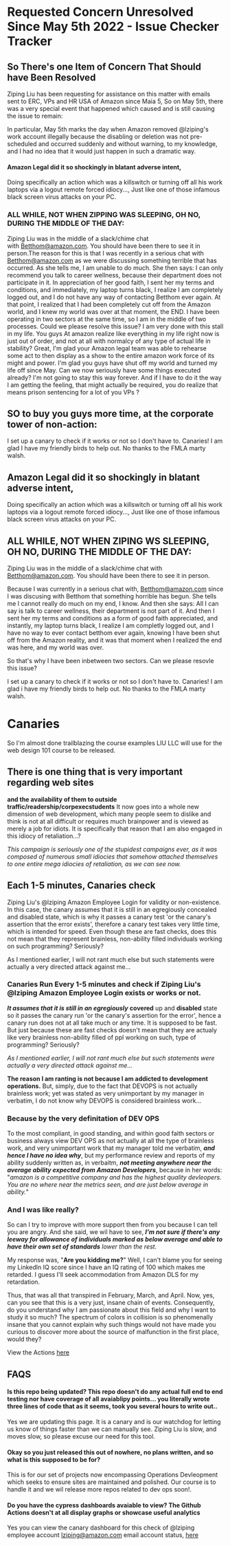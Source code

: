 # Requested Concern Unresolved Since May 5th 2022 - Issue Checker Tracker
 
## So There's one Item of Concern That Should have Been Resolved 
Ziping Liu has been requesting for assistance on this matter with emails sent to ERC, VPs and HR USA of Amazon since Maia 5, So on May 5th, there was a very special event that happened which caused and is still causing the issue to remain:

In particular, May 5th marks the day when Amazon removed @lziping's work account illegally because the disabling or deletion was not pre-scheduled and occurred suddenly and without warning, to my knowledge, and I had no idea that it would just happen in such a dramatic way.

#### Amazon Legal did it so shockingly in blatant adverse intent,
Doing specifically an action which was a killswitch or turning off all his work laptops via a logout remote forced idiocy..., Just like one of those infamous black screen virus attacks on your PC.

### ALL WHILE, NOT WHEN ZIPPING WAS SLEEPING, OH NO, DURING THE MIDDLE OF THE DAY:
Ziping Liu was in the middle of a slack/chime chat with Betthom@amazon.com. You should have been there to see it in person.The reason for this is that I was recently in a serious chat with Betthom@amazon.com as we were discussing something terrible that has occurred. As she tells me, I am unable to do much. She then says: I can only recommend you talk to career wellness, because their department does not participate in it. In appreciation of her good faith, I sent her my terms and conditions, and immediately, my laptop turns black, I realize I am completely logged out, and I do not have any way of contacting Betthom ever again. At that point, I realized that I had been completely cut off from the Amazon world, and I knew my world was over at that moment, the END. I have been operating in two sectors at the same time, so I am in the middle of two processes. Could we please resolve this issue? I am very done with this stall in my life. You guys At amazon realize like everything in my life right now is just out of order, and not at all with normalcy of any type of actual life in stability? Great, I'm glad your Amazon legal team was able to rehearse some act to then display as a show to the entire amazon work force of its might and power. I'm glad you guys have shut off my world and turned my life off since May. Can we now seriously have some things executed already? I'm not going to stay this way forever. And if I have to do it the way I am getting the feeling, that might actually be required, you do realize that means prison sentencing for a lot of you VPs ?

## SO to buy you guys more time, at the corporate tower of non-action:

I set up a canary to check if it works or not so I don't have to. Canaries! I am glad I have my friendly birds to help out. No thanks to the FMLA marty walsh.

## Amazon Legal did it so shockingly in blatant adverse intent, 

Doing specifically an action which was a killswitch or turning off all his work laptops via a logout remote forced idiocy..., Just like one of those infamous black screen virus attacks on your PC.

## ALL WHILE, NOT WHEN ZIPING WS SLEEPING, OH NO, DURING THE MIDDLE OF THE DAY:

Ziping Liu was in the middle of a slack/chime chat with Betthom@amazon.com. You should have been there to see it in person.

Because I was currently in a serious chat with, Betthom@amazon.com since I was discusing with Betthom that something horrible has begun. She tells me I cannot really do much on my end, I know. And then she says: All I can say is talk to career wellness, their department is not part of it. And then I sent her my terms and conditions as a form of good faith appreciated, and instantly, my laptop turns black, I realize I am completly logged out, and I have no way to ever contact betthom ever again, knowing I have been shut off from the Amazon reality, and it was that moment when I realized the end was here, and my world was over.

So that's why I have been inbetween two sectors. Can we please resovle this issue?

I set up a canary to check if it works or not so I don't have to. Canaries! I am glad i have my friendly birds to help out. No thanks to the FMLA marty walsh. 


# Canaries
So I'm almost done trailblazing the course examples LIU LLC will use for the web design 101 course to be released.

## There is one thing that is very important regarding web sites 

**and the availability of them to outside traffic/readership/corpexecstudents** It now goes into a whole new dimension of web development, which many people seem to dislike and think is not at all difficult or requires much brainpower and is viewed as merely a job for idiots. It is specifically that reason that I am also engaged in this idiocy of retaliation...? 

_This campaign is seriously one of the stupidest campaigns ever, as it was composed of numerous small idiocies that somehow attached themselves to one entire mega idiocies of retaliation, as we can see now._

## Each 1-5 minutes, Canaries check 

Ziping Liu's @lziping Amazon Employee Login for validity or non-existence. In this case, the canary assumes that it is still in an egregiously concealed and disabled state, which is why it passes a canary test 'or the canary's assertion that the error exists', therefore a canary test takes very little time, which is intended for speed. Even though these are fast checks, does this not mean that they represent brainless, non-ability filled individuals working on such programming? Seriously?

As I mentioned earlier, I will not rant much else but such statements were actually a very directed attack against me... 

### Canaries Run Every 1-5 minutes and check if Ziping Liu's @lziping Amazon Employee Login exists or works or not. 

_**It assumes that it is still in an egregiously**_ **covered** up and **disabled** state so it passes the canary run 'or the canary's assertion for the error', hence a canary run does not at all take much or any time. It is supposed to be fast. But just because these are fast checks doesn't mean that they are actualy like very brainless non-ability filled of ppl working on such, type of programming? Seriously? 

_As I mentioned earlier, I will not rant much else but such statements were actually a very directed attack against me..._ 

**The reason I am ranting is not because I am addicted to development operations.** But, simply, due to the fact that DEVOPS is not actually brainless work; yet was stated as very unimportant by my manager in verbatim, I do not know why DEVOPS is considered brainless work...

### Because by the very definitation of DEV OPS
To the most compliant,  in good standing, and within good faith sectors or business always view DEV OPS as not actually at all the type of brainless work, and very unimportant work that my manager told me verbatim, _**and hence I have no idea why**_, but my performance review and reports of my ability suddenly written as, in verbaitm, _**not meeting anywhere near the average ability expected from Amazon Developers**_, because in her words: "_amazon is a competitive company and has the highest quality devleopers. You are no where near the metrics seen, and are just below average in ability._" 

### And I was like really? 
So can I try to improve with more support then from you because I can tell you are angry. And she said, we wil have to see, _**I'm not sure if there's any leeway for allowance of individuals marked as below average and able to have their own set of standards** lower than the rest._

My response was, "**Are you kidding me?**" Well, I can't blame you for seeing my LinkedIn IQ score since I have an IQ rating of 100 which makes me retarded. I guess I'll seek accommodation from Amazon DLS for my retardation.

Thus, that was all that transpired in February, March, and April. Now, yes, can you see that this is a very just, insane chain of events. Consequently, do you understand why I am passionate about this field and why I want to study it so much? The spectrum of colors in collision is so phenomenally insane that you cannot explain why such things would not have made you curious to discover more about the source of malfunction in the first place, would they?

View the Actions [here](https://github.com/ZIPING-LIU-CORPORATION/atoz.ziping.work/actions)

## FAQS

#### Is this repo being updated? This repo doesn't do any actual full end to end testing nor have coverage of all avaiablipy points... you literally wrote three lines of code that as it seems, took you several hours to write out..

Yes we are updating this page. It is a canary and is our watchdog for letting us know of things faster than we can manually see. Ziping Liu is slow, and moves slow, so please excuse our need for this tool.


#### Okay so you just released this out of nowhere, no plans written, and so what is this supposed to be for?

This is for our set of projects now encompassing Operations Devleopment which seeks to ensure sites are maintained and polished. Our course is to handle it and we wil release more repos related to dev ops soon!.


#### Do you have the cypress dashboards avaiable to view? The Github Actions doesn't at all display graphs or showcase useful analytics

Yes you can view the canary dashboard for this check of @lziping employee account lziping@amazon.com email account status, [here](https://dashboard.cypress.io/projects/t7aqz7/runs)
